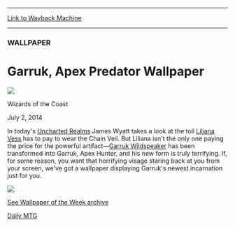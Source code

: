 
---
[Link to Wayback Machine](https://web.archive.org/web/20140707045020/http://magic.wizards.com/en/articles/archive/garruk-apex-predator-wallpaper-2014-07-01)

[_metadata_:description]:- "In today's Uncharted Realms James Wyatt takes a look at the toll Liliana Vess has to pay to wear the Chain Veil."
[_metadata_:generator]:- "Drupal 7 (http://drupal.org)"
[_metadata_:node]:- "230306"
[_metadata_:path_date]:- "2014-07-01"
[_metadata_:publish_date]:- "2014-07-02"
[_metadata_:source]:- "div-main"
[_metadata_:title]:- "Garruk, Apex Predator Wallpaper"
[_metadata_:wayback_capture_timestamp]:- "2014-07-07 04:50:20"
[_metadata_:wayback_raw_url]:- "https://web.archive.org/web/20140707045020id_/http://magic.wizards.com/en/articles/archive/garruk-apex-predator-wallpaper-2014-07-01"
[_metadata_:wayback_url]:- "http://magic.wizards.com/en/articles/archive/garruk-apex-predator-wallpaper-2014-07-01"
---





### WALLPAPER


Garruk, Apex Predator Wallpaper
===============================



![](https://media.magic.wizards.com/styles/auth_small/public/images/person/wizards_authorpic_larger.jpg)

Wizards of the Coast




July 2, 2014
 







In today's [Uncharted Realms](/node/230291) James Wyatt takes a look at the toll [Liliana Vess](http://gatherer.wizards.com/Pages/Card/Details.aspx?name=Liliana+Vess) has to pay to wear the Chain Veil. But Liliana isn't the only one paying the price for the powerful artifact—[Garruk Wildspeaker](http://gatherer.wizards.com/Pages/Card/Details.aspx?name=Garruk+Wildspeaker) has been transformed into Garruk, Apex Hunter, and his new form is truly terrifying. If, for some reason, you want that horrifying visage staring back at you from your screen, we've got a wallpaper displaying Garruk's newest incarnation just for you.


[![](https://web.archive.org/web/20170511122913im_/http://magic.wizards.com/sites/mtg/files/Wallpaper1920x1080_M15_PW1_Jacobson.jpg)](/node/46395)


[See Wallpaper of the Week archive](http://magic.wizards.com/node/46395)


[Daily MTG](/en/tags/daily-mtg)





 
 


  







